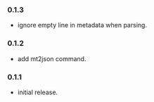 ### 0.1.3

- ignore empty line in metadata when parsing.

### 0.1.2

- add mt2json command.

### 0.1.1

- initial release.
